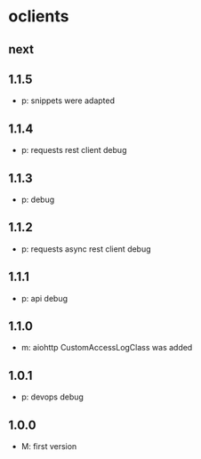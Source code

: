 # oclients

## next

## 1.1.5
* p: snippets were adapted

## 1.1.4
* p: requests rest client debug

## 1.1.3
* p: debug

## 1.1.2
* p: requests async rest client debug

## 1.1.1
* p: api debug

## 1.1.0
* m: aiohttp CustomAccessLogClass was added

## 1.0.1
* p: devops debug

## 1.0.0
* M: first version
